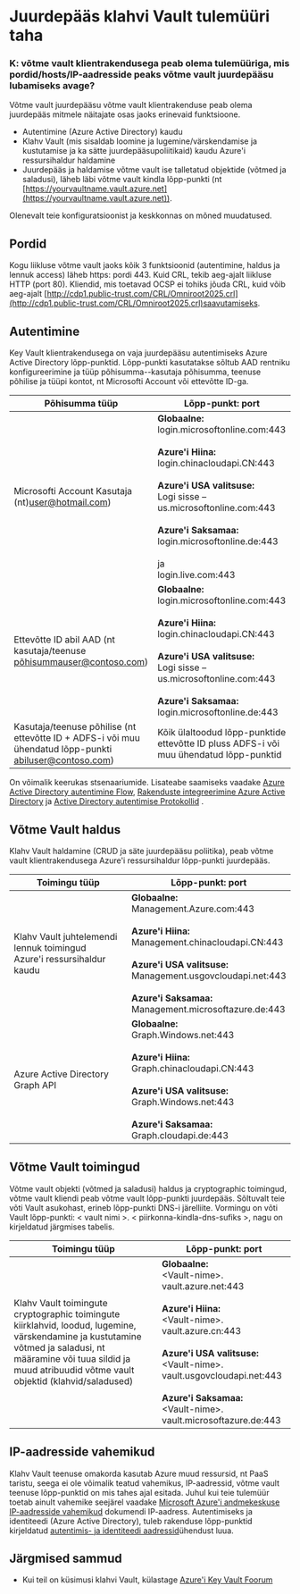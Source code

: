 <properties
    pageTitle="Juurdepääs klahvi Vault taga tulemüüri | Microsoft Azure'i"
    description="Saate teada, kuidas pääseda rakenduse tulemüüriga klahvi Vault"
    services="key-vault"
    documentationCenter=""
    authors="amitbapat"
    manager="mbaldwin"
    tags="azure-resource-manager"/>

<tags
    ms.service="key-vault"
    ms.workload="identity"
    ms.tgt_pltfrm="na"
    ms.devlang="na"
    ms.topic="hero-article"
    ms.date="09/13/2016"
    ms.author="ambapat"/>

# <a name="accessing-key-vault-behind-firewall"></a>Juurdepääs klahvi Vault tulemüüri taha
### <a name="q-my-key-vault-client-application-needs-to-be-behind-a-firewall-what-portshostsip-addresses-should-i-open-to-enable-access-to-key-vault"></a>K: võtme vault klientrakendusega peab olema tulemüüriga, mis pordid/hosts/IP-aadresside peaks võtme vault juurdepääsu lubamiseks avage?

Võtme vault juurdepääsu võtme vault klientrakenduse peab olema juurdepääs mitmele näitajate osas jaoks erinevaid funktsioone.

- Autentimine (Azure Active Directory) kaudu
- Klahv Vault (mis sisaldab loomine ja lugemine/värskendamise ja kustutamise ja ka sätte juurdepääsupoliitikaid) kaudu Azure'i ressursihaldur haldamine
- Juurdepääs ja haldamise võtme vault ise talletatud objektide (võtmed ja saladusi), läheb läbi võtme vault kindla lõpp-punkti (nt [https://yourvaultname.vault.azure.net](https://yourvaultname.vault.azure.net)).  

Olenevalt teie konfiguratsioonist ja keskkonnas on mõned muudatused.   

## <a name="ports"></a>Pordid

Kogu liikluse võtme vault jaoks kõik 3 funktsioonid (autentimine, haldus ja lennuk access) läheb https: pordi 443. Kuid CRL, tekib aeg-ajalt liikluse HTTP (port 80). Kliendid, mis toetavad OCSP ei tohiks jõuda CRL, kuid võib aeg-ajalt [http://cdp1.public-trust.com/CRL/Omniroot2025.crl](http://cdp1.public-trust.com/CRL/Omniroot2025.crl)saavutamiseks.  

## <a name="authentication"></a>Autentimine

Key Vault klientrakendusega on vaja juurdepääsu autentimiseks Azure Active Directory lõpp-punktid. Lõpp-punkti kasutatakse sõltub AAD rentniku konfigureerimine ja tüüp põhisumma--kasutaja põhisumma, teenuse põhilise ja tüüpi kontot, nt Microsofti Account või ettevõtte ID-ga.  

| Põhisumma tüüp | Lõpp-punkt: port |
|----------------|---------------|
| Microsofti Account Kasutaja<br> (nt)user@hotmail.com) | **Globaalne:**<br> login.microsoftonline.com:443<br><br> **Azure'i Hiina:**<br> login.chinacloudapi.CN:443<br><br>**Azure'i USA valitsuse:**<br> Logi sisse – us.microsoftonline.com:443<br><br>**Azure'i Saksamaa:**<br> login.microsoftonline.de:443<br><br> ja <br>login.live.com:443   |
| Ettevõtte ID abil AAD (nt kasutaja/teenuse põhisummauser@contoso.com) | **Globaalne:**<br> login.microsoftonline.com:443<br><br> **Azure'i Hiina:**<br> login.chinacloudapi.CN:443<br><br>**Azure'i USA valitsuse:**<br> Logi sisse – us.microsoftonline.com:443<br><br>**Azure'i Saksamaa:**<br> login.microsoftonline.de:443 |
| Kasutaja/teenuse põhilise (nt ettevõtte ID + ADFS-i või muu ühendatud lõpp-punkti abiluser@contoso.com) | Kõik ülaltoodud lõpp-punktide ettevõtte ID pluss ADFS-i või muu ühendatud lõpp-punktid |

On võimalik keerukas stsenaariumide. Lisateabe saamiseks vaadake [Azure Active Directory autentimine Flow](/documentation/articles/active-directory-authentication-scenarios/), [Rakenduste integreerimine Azure Active Directory](/documentation/articles/active-directory-integrating-applications/) ja [Active Directory autentimise Protokollid](https://msdn.microsoft.com/library/azure/dn151124.aspx) .  

## <a name="key-vault-management"></a>Võtme Vault haldus

Klahv Vault haldamine (CRUD ja säte juurdepääsu poliitika), peab võtme vault klientrakendusega Azure'i ressursihaldur lõpp-punkti juurdepääs.  

| Toimingu tüüp | Lõpp-punkt: port |
|----------------|---------------|
| Klahv Vault juhtelemendi lennuk toimingud<br> Azure'i ressursihaldur kaudu | **Globaalne:**<br> Management.Azure.com:443<br><br> **Azure'i Hiina:**<br> Management.chinacloudapi.CN:443<br><br> **Azure'i USA valitsuse:**<br> Management.usgovcloudapi.net:443<br><br> **Azure'i Saksamaa:**<br> Management.microsoftazure.de:443 |
| Azure Active Directory Graph API | **Globaalne:**<br> Graph.Windows.net:443<br><br> **Azure'i Hiina:**<br> Graph.chinacloudapi.CN:443<br><br> **Azure'i USA valitsuse:**<br> Graph.Windows.net:443<br><br> **Azure'i Saksamaa:**<br> Graph.cloudapi.de:443 |

## <a name="key-vault-operations"></a>Võtme Vault toimingud

Võtme vault objekti (võtmed ja saladusi) haldus ja cryptographic toimingud, võtme vault kliendi peab võtme vault lõpp-punkti juurdepääs. Sõltuvalt teie võti Vault asukohast, erineb lõpp-punkti DNS-i järelliite. Vormingu on võti Vault lõpp-punkti: < vault nimi >. < piirkonna-kindla-dns-sufiks >, nagu on kirjeldatud järgmises tabelis.  

| Toimingu tüüp | Lõpp-punkt: port |
|----------------|---------------|
| Klahv Vault toimingute cryptographic toimingute kiirklahvid, loodud, lugemine, värskendamine ja kustutamine võtmed ja saladusi, nt määramine või tuua sildid ja muud atribuudid võtme vault objektid (klahvid/saladused)     | **Globaalne:**<br> &lt;Vault-nime&gt;. vault.azure.net:443<br><br> **Azure'i Hiina:**<br> &lt;Vault-nime&gt;. vault.azure.cn:443<br><br> **Azure'i USA valitsuse:**<br> &lt;Vault-nime&gt;. vault.usgovcloudapi.net:443<br><br> **Azure'i Saksamaa:**<br> &lt;Vault-nime&gt;. vault.microsoftazure.de:443 |

## <a name="ip-address-ranges"></a>IP-aadresside vahemikud

Klahv Vault teenuse omakorda kasutab Azure muud ressursid, nt PaaS taristu, seega ei ole võimalik teatud vahemikus, IP-aadressid, võtme vault teenuse lõpp-punktid on mis tahes ajal esitada. Juhul kui teie tulemüür toetab ainult vahemike seejärel vaadake [Microsoft Azure'i andmekeskuse IP-aadresside vahemikud](https://www.microsoft.com/download/details.aspx?id=41653) dokumendi IP-aadress.   Autentimiseks ja identiteedi (Azure Active Directory), tuleb rakenduse lõpp-punktid kirjeldatud [autentimis- ja identiteedi aadressid](https://support.office.com/article/Office-365-URLs-and-IP-address-ranges-8548a211-3fe7-47cb-abb1-355ea5aa88a2)ühendust luua.

## <a name="next-steps"></a>Järgmised sammud

- Kui teil on küsimusi klahvi Vault, külastage [Azure'i Key Vault Foorum](https://social.msdn.microsoft.com/forums/azure/home?forum=AzureKeyVault)
